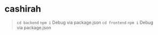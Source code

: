 # cashirah
> `cd backend`
> `npm i`
>  Debug via package.json
> `cd frontend`
> `npm i`
>  Debug via package.json
